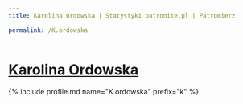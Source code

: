 ```yaml
---
title: Karolina Ordowska | Statystyki patronite.pl | Patromierz

permalink: /K.ordowska
---
```


# [Karolina Ordowska](https://patronite.pl/K.ordowska)

{% include profile.md name="K.ordowska" prefix="k" %}
